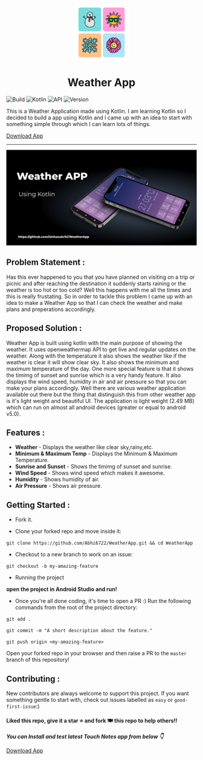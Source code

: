 <p align="center">
    <a href="https://github.com/Abhi6722/WeatherApp">
        <img alt="Weather App" src="https://github.com/Abhi6722/WeatherApp/blob/master/.github/Logo.png" width="146">
    </a>
</p>

<h1 align="center">
    Weather App
</h1>

![Build](https://img.shields.io/badge/Build-Passing-success?https://img.shields.io/endpoint?url=https://language-translator-abhi6722.herokuapp.com&style=for-the-badge)
![Kotlin](https://img.shields.io/badge/Made_with-Kotlin-blueviolet?style=for-the-badge)
![API](https://img.shields.io/badge/API-Openweathermap-green?url=https://openweathermap.org/api&style=for-the-badge)
![Version](https://img.shields.io/badge/Version-v1-fcba03?style=for-the-badge)



This is a Weather Application made using Kotlin. I am learning Kotlin so I decided to build a app using Kotlin and I came up with an idea to start with something simple through which I can learn lots of things.

<a id="raw-url" href="https://github.com/Abhi6722/WeatherApp/releases/download/v1/WeatherApp.apk">Download App</a>

***


<img src="https://github.com/Abhi6722/WeatherApp/blob/master/.github/WeatherApp.png" align="centre">

## Problem Statement :
Has this ever happened to you that you have planned on visiting on a trip or picnic and after reaching the destination it suddenly starts raining or the weather is too hot or too cold? Well this happens with me all the times and this is really frustating. So in order to tackle this problem I came up with an idea to make a Weather App so that I can check the weather and make plans and preperations accordingly.

## Proposed Solution :
Weather App is built using kotlin with the main purpose of showing the weather. It uses openweathermap API to get live and regular updates on the weather. Along with the temperature it also shows the weather like if the weather is clear it will show clear sky. It also shows the minimum and maximum temperature of the day. One more special feature is that it shows the timimg of sunset and sunrise which is a very handy feature. It also displays the wind speed, humidity in air and air pressure so that you can make your plans accordingly. Well there are various weather application available out there but the thing that distinguish this from other weather app is it's light weight and beautiful UI. The application is light weight (2.49 MB) which can run on almost all android devices (greater or equal to android v5.0). 

## Features :

- **Weather** - Displays the weather like clear sky,rainy,etc.
- **Minimum & Maximum Temp** - Displays the Minimum & Maximum Temperature.
- **Sunrise and Sunset** - Shows the timimg of sunset and sunrise.
- **Wind Speed** - Shows wind speed which makes it awesome.
- **Humidity** - Shows humidity of air.
- **Air Pressure** - Shows air pressure.


## Getting Started :
* Fork it.

* Clone your forked repo and move inside it:
```
git clone https://github.com/Abhi6722/WeatherApp.git && cd WeatherApp
```
* Checkout to a new branch to work on an issue:
```
git checkout -b my-amazing-feature
```
* Running the project

**open the project in Android Studio and run!**

* Once you're all done coding, it's time to open a PR :)
Run the following commands from the root of the project directory:
```
git add .
```
```
git commit -m "A short description about the feature."
```
```
git push origin <my-amazing-feature>
```

Open your forked repo in your browser and then raise a PR to the `master` branch of this repository!


## Contributing :
New contributors are always welcome to support this project. If you want something gentle to start with, check out issues labelled as `easy` or `good-first-issue`:) 


#### Liked this repo, give it a star ⭐ and fork 🍽️ this repo to help others!!

***You can Install and test latest Touch Notes app from below 👇*** <br> 

<a id="raw-url" href="https://github.com/Abhi6722/WeatherApp/releases/download/v1/WeatherApp.apk">Download App</a>
